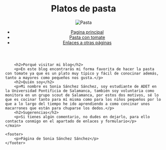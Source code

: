 <!DOCTYPE html>
<html lang="es">
<head>
    <meta charset="UTF-8">
    <meta name="viewport" content="width=device-width, initial-scale=1.0">
    <title>Platos de pasta</title>
    <link rel="stylesheet" href="./css/ESTILOS.CSS">
</head>
<body>
    <header>
        <h1>Platos de pasta</h1>
        <img src="./img/pasta1.jpeg" alt="Pasta">
        <nav>
            <ul>
                <li><a href="index.html">Pagina principal</a></li>
                <li><a href="tomate.html">Pasta con tomate</a></li>
                <li><a href="enlaces.html">Enlaces a otras páginas</a></li>
            </ul>
        </nav>
    </header>
    <main>
       
        <h2>Porqué visitar mi blog</h2>
        <p>En este blog encontrarás mi forma favorita de hacer la pasta con tomate ya que es un plato muy típico y fácil de conocinar además, tanto a mayores como pequeños nos gusta.</p>
        <h2>Quién soy</h2>
        <p>Mi nombre es Sonia Sánchez Sánchez, soy estudiante de ADET en la Universidad Pontificia de Salamanca, también soy voluntaria como monitora en un grupo scout de Salamanca, por estos dos motivos, sé lo que es cocinar tanto para mí misma como para los niños pequeños por lo que a lo largo del tiempo he ido aprendiendo a como concinar unos macarrones que están para chuparse los dedos.</p>
        <h2>Sugerencias</h2>
        <p>Si tienes algún comentario, no dudes en dejarlo, para ello contacta conmigo en el apartado de enlaces y formulario</p>
    </main>

    <footer>
        <p>Página de Sonia Sánchez Sánchez</p>
    </footer>
    
    
</body>
</html>
